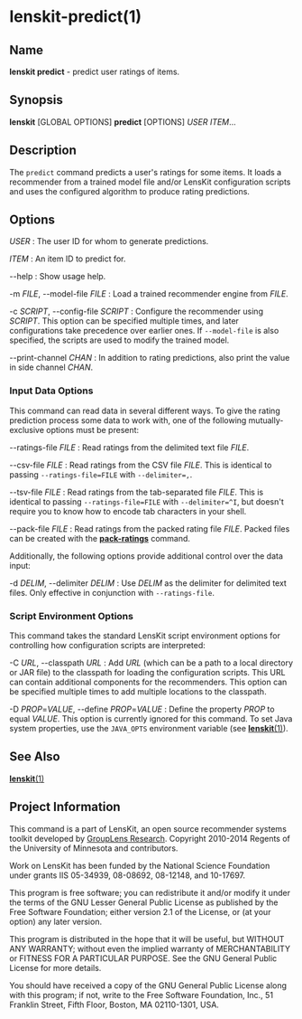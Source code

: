 # lenskit-predict(1)

## Name

**lenskit predict** - predict user ratings of items.

## Synopsis

**lenskit** [GLOBAL OPTIONS] **predict** [OPTIONS] *USER* *ITEM*...

## Description

The `predict` command predicts a user's ratings for some items.  It loads a recommender from a
trained model file and/or LensKit configuration scripts and uses the configured algorithm to
produce rating predictions.

## Options

*USER*
:   The user ID for whom to generate predictions.

*ITEM*
:   An item ID to predict for.

--help
:   Show usage help.

-m *FILE*, --model-file *FILE*
:   Load a trained recommender engine from *FILE*.

-c *SCRIPT*, --config-file *SCRIPT*
:   Configure the recommender using *SCRIPT*.  This option can be specified multiple times, and
    later configurations take precedence over earlier ones.  If `--model-file` is also specified,
    the scripts are used to modify the trained model.

--print-channel *CHAN*
:   In addition to rating predictions, also print the value in side channel *CHAN*.

### Input Data Options

This command can read data in several different ways.  To give the rating prediction process some
data to work with, one of the following mutually-exclusive options must be present:

--ratings-file *FILE*
:   Read ratings from the delimited text file *FILE*.

--csv-file *FILE*
:   Read ratings from the CSV file *FILE*.  This is identical to passing `--ratings-file=FILE` with
    `--delimiter=,`.

--tsv-file *FILE*
:   Read ratings from the tab-separated file *FILE*. This is identical to passing
    `--ratings-file=FILE` with `--delimiter=^I`, but doesn't require you to know how to encode
    tab characters in your shell.

--pack-file *FILE*
:   Read ratings from the packed rating file *FILE*.  Packed files can be created with the
    [**pack-ratings**](lenskit-pack-ratings.1.html) command.

Additionally, the following options provide additional control over the data input:

-d *DELIM*, --delimiter *DELIM*
:   Use *DELIM* as the delimiter for delimited text files.  Only effective in conjunction with
    `--ratings-file`.

### Script Environment Options

This command takes the standard LensKit script environment options for controlling how configuration
scripts are interpreted:

-C *URL*, --classpath *URL*
:   Add *URL* (which can be a path to a local directory or JAR file) to the classpath for loading
    the configuration scripts.  This URL can contain additional components for the recommenders.
    This option can be specified multiple times to add multiple locations to the classpath.

-D *PROP*=*VALUE*, --define *PROP*=*VALUE*
:   Define the property *PROP* to equal *VALUE*.  This option is currently ignored for this command.
    To set Java system properties, use the `JAVA_OPTS` environment variable (see
    [**lenskit**(1)](lenskit.1.html)).

## See Also

[**lenskit**(1)](./lenskit.1.html)

## Project Information

This command is a part of LensKit, an open source recommender systems toolkit
developed by [GroupLens Research](http://grouplens.org).
Copyright 2010-2014 Regents of the University of Minnesota and contributors.

Work on LensKit has been funded by the National Science Foundation under
grants IIS 05-34939, 08-08692, 08-12148, and 10-17697.

This program is free software; you can redistribute it and/or modify
it under the terms of the GNU Lesser General Public License as
published by the Free Software Foundation; either version 2.1 of the
License, or (at your option) any later version.

This program is distributed in the hope that it will be useful, but WITHOUT
ANY WARRANTY; without even the implied warranty of MERCHANTABILITY or FITNESS
FOR A PARTICULAR PURPOSE. See the GNU General Public License for more
details.

You should have received a copy of the GNU General Public License along with
this program; if not, write to the Free Software Foundation, Inc., 51
Franklin Street, Fifth Floor, Boston, MA 02110-1301, USA.
